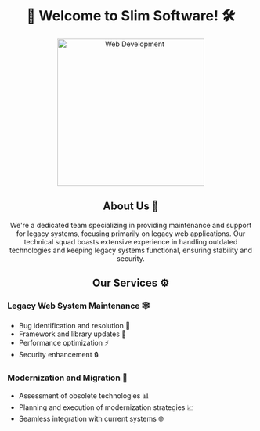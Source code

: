 <h1 align="center">🚀 Welcome to Slim Software! 🛠️</h1>

<p align="center">
  <img src="https://media.giphy.com/media/26DNcY9NpG0v2He7S/giphy.gif" alt="Web Development" width="300">
</p>

<h2 align="center">About Us 🌟</h2>

<p align="center">
  We're a dedicated team specializing in providing maintenance and support for legacy systems, focusing primarily on legacy web applications. Our technical squad boasts extensive experience in handling outdated technologies and keeping legacy systems functional, ensuring stability and security.
</p>

<h2 align="center">Our Services ⚙️</h2>

### Legacy Web System Maintenance 🕸️

- Bug identification and resolution 🐞
- Framework and library updates 🔄
- Performance optimization ⚡
- Security enhancement 🔒

### Modernization and Migration 🚚

- Assessment of obsolete technologies 📊
- Planning and execution of modernization strategies 📈
- Seamless integration with current systems 🌐

